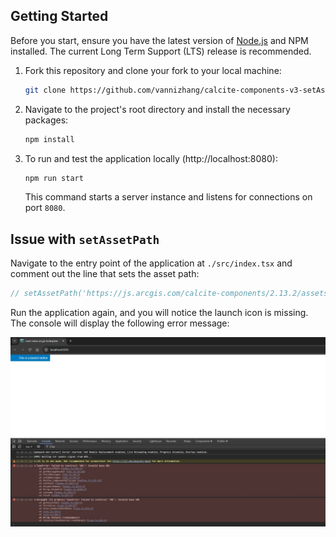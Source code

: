 ## Getting Started

Before you start, ensure you have the latest version of [Node.js](https://nodejs.org/en/) and NPM installed. The current Long Term Support (LTS) release is recommended.

1. Fork this repository and clone your fork to your local machine:
    ```sh
    git clone https://github.com/vannizhang/calcite-components-v3-setAssetPath-issue.git
    ```

2. Navigate to the project's root directory and install the necessary packages:
    ```sh
    npm install
    ```

3. To run and test the application locally (http://localhost:8080):
    ```sh
    npm run start
    ```
    This command starts a server instance and listens for connections on port `8080`.

## Issue with `setAssetPath`

Navigate to the entry point of the application at `./src/index.tsx` and comment out the line that sets the asset path:
```ts
// setAssetPath('https://js.arcgis.com/calcite-components/2.13.2/assets');
```

Run the application again, and you will notice the launch icon is missing. The console will display the following error message:

![Error Screenshot](./public/error-screenshot.JPG)
